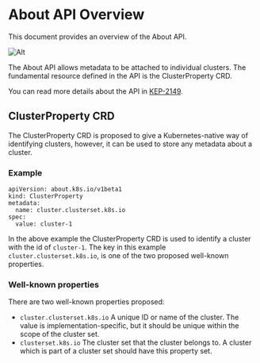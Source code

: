 # About API Overview

This document provides an overview of the About API.

![Alt](../images/about-api.png "About API")

The About API allows metadata to be attached to individual clusters.
The fundamental resource defined in the API is the ClusterProperty CRD.

You can read more details about the API in [KEP-2149](https://github.com/kubernetes/enhancements/tree/master/keps/sig-multicluster/2149-clusterid).

## ClusterProperty CRD

The ClusterProperty CRD is proposed to give a Kubernetes-native way of identifying clusters, however, it can be used to store any metadata about a cluster.

### Example

```
apiVersion: about.k8s.io/v1beta1
kind: ClusterProperty
metadata:
  name: cluster.clusterset.k8s.io
spec:
  value: cluster-1
```

In the above example the ClusterProperty CRD is used to identify a cluster with the id of `cluster-1`. The key in this example `cluster.clusterset.k8s.io`, is one of the two proposed well-known properties.

### Well-known properties
There are two well-known properties proposed:

- `cluster.clusterset.k8s.io` A unique ID or name of the cluster. The value is implementation-specific, but it should be unique within the scope of the cluster set.
- `clusterset.k8s.io` The cluster set that the cluster belongs to. A cluster which is part of a cluster set should have this property set.

